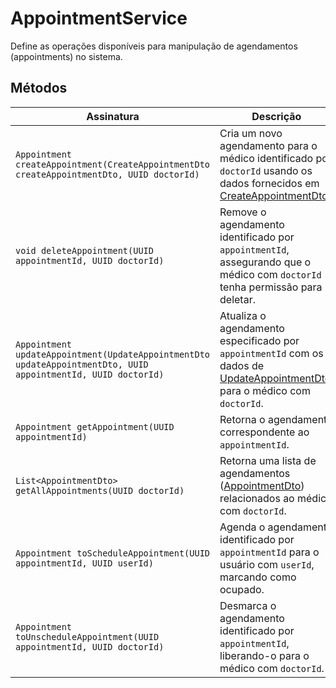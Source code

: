 <h1>AppointmentService</h1>
<p>Define as operações disponíveis para manipulação de agendamentos (appointments) no sistema.</p>

<h2>Métodos</h2>
<table>
  <thead>
    <tr>
      <th>Assinatura</th>
      <th>Descrição</th>
    </tr>
  </thead>
  <tbody>
    <tr>
      <td><code>Appointment createAppointment(CreateAppointmentDto createAppointmentDto, UUID doctorId)</code></td>
      <td>Cria um novo agendamento para o médico identificado por <code>doctorId</code> usando os dados fornecidos em <a href="#CreateAppointmentDto">CreateAppointmentDto</a>.</td>
    </tr>
    <tr>
      <td><code>void deleteAppointment(UUID appointmentId, UUID doctorId)</code></td>
      <td>Remove o agendamento identificado por <code>appointmentId</code>, assegurando que o médico com <code>doctorId</code> tenha permissão para deletar.</td>
    </tr>
    <tr>
      <td><code>Appointment updateAppointment(UpdateAppointmentDto updateAppointmentDto, UUID appointmentId, UUID doctorId)</code></td>
      <td>Atualiza o agendamento especificado por <code>appointmentId</code> com os dados de <a href="https://github.com/EricksonLOOP/DoctorProject/blob/main/backend/src/main/java/org/edev/doctorappbackend/Doc/ModulesDoc/AppointmentDoc/AppointmentEntityDoc.md">UpdateAppointmentDto</a>, para o médico com <code>doctorId</code>.</td>
    </tr>
    <tr>
      <td><code>Appointment getAppointment(UUID appointmentId)</code></td>
      <td>Retorna o agendamento correspondente ao <code>appointmentId</code>.</td>
    </tr>
    <tr>
      <td><code>List&lt;AppointmentDto&gt; getAllAppointments(UUID doctorId)</code></td>
      <td>Retorna uma lista de agendamentos (<a href="https://github.com/EricksonLOOP/DoctorProject/blob/main/backend/src/main/java/org/edev/doctorappbackend/Doc/ModulesDoc/AppointmentDoc/AppointmentEntityDoc.md">AppointmentDto</a>) relacionados ao médico com <code>doctorId</code>.</td>
    </tr>
    <tr>
      <td><code>Appointment toScheduleAppointment(UUID appointmentId, UUID userId)</code></td>
      <td>Agenda o agendamento identificado por <code>appointmentId</code> para o usuário com <code>userId</code>, marcando como ocupado.</td>
    </tr>
    <tr>
      <td><code>Appointment toUnscheduleAppointment(UUID appointmentId, UUID doctorId)</code></td>
      <td>Desmarca o agendamento identificado por <code>appointmentId</code>, liberando-o para o médico com <code>doctorId</code>.</td>
    </tr>
  </tbody>
</table>
